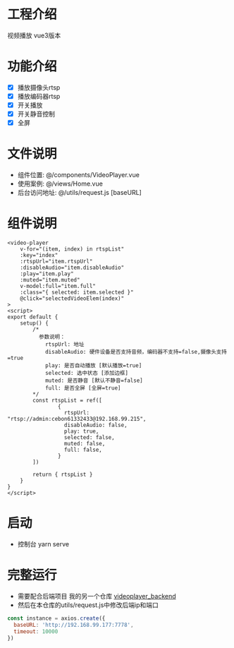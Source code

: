 # 工程介绍
视频播放 vue3版本

# 功能介绍
- [x] 播放摄像头rtsp
- [x] 播放编码器rtsp
- [x] 开关播放
- [x] 开关静音控制
- [x] 全屏

# 文件说明
- 组件位置: @/components/VideoPlayer.vue
- 使用案例: @/views/Home.vue
- 后台访问地址: @/utils/request.js [baseURL]

# 组件说明

```vue
<video-player
    v-for="(item, index) in rtspList"
    :key="index"
    :rtspUrl="item.rtspUrl"
    :disableAudio="item.disableAudio"
    :play="item.play"
    :muted="item.muted"
    v-model:full="item.full"
    :class="{ selected: item.selected }"
    @click="selectedVideoElem(index)"
>
<script>
export default {
	setup() {
        /* 
          参数说明：
            rtspUrl: 地址
            disableAudio: 硬件设备是否支持音频，编码器不支持=false,摄像头支持=true
            play: 是否自动播放 [默认播放=true]
            selected: 选中状态 [添加边框]
            muted: 是否静音 [默认不静音=false]
            full: 是否全屏 [全屏=true]
        */
    	const rtspList = ref([
            	{
                  rtspUrl: "rtsp://admin:cebon61332433@192.168.99.215",
                  disableAudio: false,
                  play: true,
                  selected: false,
                  muted: false,
                  full: false,
                }
        ])
        
        return { rtspList }
    }
}
</script>
```


# 启动
- 控制台 yarn serve

# 完整运行
- 需要配合后端项目 我的另一个仓库 [videoplayer_backend](https://github.com/PittYao/videoPlayer_backend)
- 然后在本仓库的utils/request.js中修改后端ip和端口
```js
const instance = axios.create({
  baseURL: 'http://192.168.99.177:7778',
  timeout: 10000
})
```
